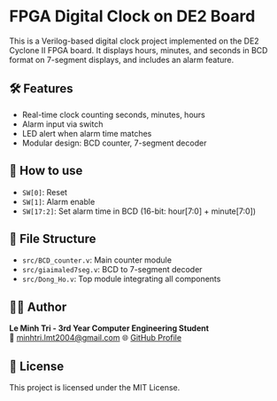 # FPGA Digital Clock on DE2 Board

This is a Verilog-based digital clock project implemented on the DE2 Cyclone II FPGA board. It displays hours, minutes, and seconds in BCD format on 7-segment displays, and includes an alarm feature.

## 🛠 Features
- Real-time clock counting seconds, minutes, hours
- Alarm input via switch
- LED alert when alarm time matches
- Modular design: BCD counter, 7-segment decoder

## 🔧 How to use
- `SW[0]`: Reset
- `SW[1]`: Alarm enable
- `SW[17:2]`: Set alarm time in BCD (16-bit: hour[7:0] + minute[7:0])

## 📁 File Structure
- `src/BCD_counter.v`: Main counter module
- `src/giaimaled7seg.v`: BCD to 7-segment decoder
- `src/Dong_Ho.v`: Top module integrating all components

## 🧑‍💻 Author

**Le Minh Tri - 3rd Year Computer Engineering Student**  
📧 minhtri.lmt2004@gmail.com
🌐 [GitHub Profile](https://github.com/minhtrile2004)

## 📜 License
This project is licensed under the MIT License.

